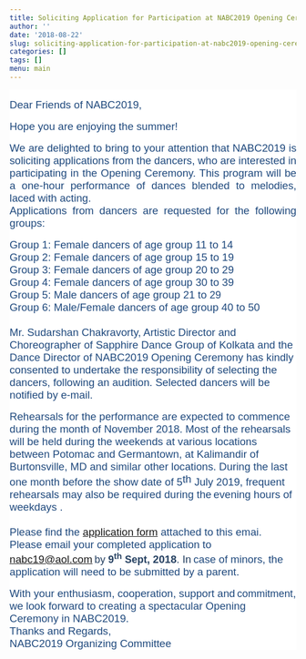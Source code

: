 ```yaml
---
title: Soliciting Application for Participation at NABC2019 Opening Ceremony
author: ''
date: '2018-08-22'
slug: soliciting-application-for-participation-at-nabc2019-opening-ceremony
categories: []
tags: []
menu: main
---
```





<div style="font-family:Charter;background-color:rgb(255,255,255);color:rgb(0,0,0)" bgcolor="#FFFFFF" text="#000000"><div style="font-family:Charter">
<br><div class="m_4751765920615627107ydp3a8c1c7cyiv0961594084ydpd3886235yiv3937476981aolmail_MsoNormal" style="font-style:normal;font-variant-caps:normal;font-weight:normal;letter-spacing:normal;text-indent:0px;text-transform:none;white-space:normal;word-spacing:0px;text-decoration:none;color:black;font-family:arial,helvetica;font-size:10pt;text-align:justify;background-color:white;background-position:initial initial;background-repeat:initial initial"><span style="font-size:14pt;font-family:sans-serif;color:rgb(31,73,125)">Dear Friends of NABC2019,</span></div><br><div class="m_4751765920615627107ydp3a8c1c7cyiv0961594084ydpd3886235yiv3937476981aolmail_MsoNormal" style="font-style:normal;font-variant-caps:normal;font-weight:normal;letter-spacing:normal;text-indent:0px;text-transform:none;white-space:normal;word-spacing:0px;text-decoration:none;color:black;font-family:arial,helvetica;font-size:10pt;text-align:justify;background-color:white;background-position:initial initial;background-repeat:initial initial"><span style="font-size:14pt;font-family:sans-serif;color:rgb(31,73,125)"> </span></div><div class="m_4751765920615627107ydp3a8c1c7cyiv0961594084ydpd3886235yiv3937476981aolmail_MsoNormal" style="font-style:normal;font-variant-caps:normal;font-weight:normal;letter-spacing:normal;text-indent:0px;text-transform:none;white-space:normal;word-spacing:0px;text-decoration:none;color:black;font-family:arial,helvetica;font-size:10pt;text-align:justify;background-color:white;background-position:initial initial;background-repeat:initial initial"><span style="font-size:14pt;font-family:sans-serif;color:rgb(31,73,125)">Hope you are enjoying the summer!</span></div><br/><div class="m_4751765920615627107ydp3a8c1c7cyiv0961594084ydpd3886235yiv3937476981aolmail_MsoNormal" style="font-style:normal;font-variant-caps:normal;font-weight:normal;letter-spacing:normal;text-indent:0px;text-transform:none;white-space:normal;word-spacing:0px;text-decoration:none;color:black;font-family:arial,helvetica;font-size:10pt;text-align:justify;background-color:white;background-position:initial initial;background-repeat:initial initial"><span style="font-size:14pt;font-family:sans-serif;color:rgb(31,73,125)"> </span></div><div class="m_4751765920615627107ydp3a8c1c7cyiv0961594084ydpd3886235yiv3937476981aolmail_MsoNormal" style="font-style:normal;font-variant-caps:normal;font-weight:normal;letter-spacing:normal;text-indent:0px;text-transform:none;white-space:normal;word-spacing:0px;text-decoration:none;color:black;font-family:arial,helvetica;font-size:10pt;text-align:justify;background-color:white;background-position:initial initial;background-repeat:initial initial"><span style="font-size:14pt;font-family:sans-serif;color:rgb(31,73,125)">We are delighted to bring to your attention that
NABC2019 is soliciting <wbr>applications from the dancers, who are interested
in participating in the Opening Ceremony.  This program will be a
one-hour performance of dances blended to melodies, laced with acting.
<br/>
Applications from dancers are requested for the following groups:</span></div><br/><div class="m_4751765920615627107ydp3a8c1c7cyiv0961594084ydpd3886235yiv3937476981aolmail_MsoNormal" style="font-style:normal;font-variant-caps:normal;font-weight:normal;letter-spacing:normal;text-align:start;text-indent:0px;text-transform:none;white-space:normal;word-spacing:0px;text-decoration:none;color:black;font-family:arial,helvetica;font-size:10pt;background-color:white;background-position:initial initial;background-repeat:initial initial"><span style="font-size:14pt;font-family:sans-serif;color:rgb(31,73,125)"> </span></div><div class="m_4751765920615627107ydp3a8c1c7cyiv0961594084ydpd3886235yiv3937476981aolmail_MsoNormal" style="font-style:normal;font-variant-caps:normal;font-weight:normal;letter-spacing:normal;text-align:start;text-indent:0px;text-transform:none;white-space:normal;word-spacing:0px;text-decoration:none;color:black;font-family:arial,helvetica;font-size:10pt;background-color:white;background-position:initial initial;background-repeat:initial initial"><span style="font-size:14pt;font-family:sans-serif;color:rgb(31,73,125)">Group 1:               Female dancers of age group 11
to 14</span></div><div class="m_4751765920615627107ydp3a8c1c7cyiv0961594084ydpd3886235yiv3937476981aolmail_MsoNormal" style="font-style:normal;font-variant-caps:normal;font-weight:normal;letter-spacing:normal;text-align:start;text-indent:0px;text-transform:none;white-space:normal;word-spacing:0px;text-decoration:none;color:black;font-family:arial,helvetica;font-size:10pt;background-color:white;background-position:initial initial;background-repeat:initial initial"><span style="font-size:14pt;font-family:sans-serif;color:rgb(31,73,125)">Group 2:               Female dancers of age group 15
to 19</span></div><div class="m_4751765920615627107ydp3a8c1c7cyiv0961594084ydpd3886235yiv3937476981aolmail_MsoNormal" style="font-style:normal;font-variant-caps:normal;font-weight:normal;letter-spacing:normal;text-indent:0px;text-transform:none;white-space:normal;word-spacing:0px;text-decoration:none;color:black;font-family:arial,helvetica;font-size:10pt;text-align:justify;background-color:white;background-position:initial initial;background-repeat:initial initial"><span style="font-size:14pt;font-family:sans-serif;color:rgb(31,73,125)">Group 3:               Female dancers of age group 20
to 29</span></div><div class="m_4751765920615627107ydp3a8c1c7cyiv0961594084ydpd3886235yiv3937476981aolmail_MsoNormal" style="font-style:normal;font-variant-caps:normal;font-weight:normal;letter-spacing:normal;text-align:start;text-indent:0px;text-transform:none;white-space:normal;word-spacing:0px;text-decoration:none;color:black;font-family:arial,helvetica;font-size:10pt;background-color:white;background-position:initial initial;background-repeat:initial initial"><span style="font-size:14pt;font-family:sans-serif;color:rgb(31,73,125)">Group 4:               Female dancers of age group 30
to 39</span></div><div class="m_4751765920615627107ydp3a8c1c7cyiv0961594084ydpd3886235yiv3937476981aolmail_MsoNormal" style="font-style:normal;font-variant-caps:normal;font-weight:normal;letter-spacing:normal;text-align:start;text-indent:0px;text-transform:none;white-space:normal;word-spacing:0px;text-decoration:none;color:black;font-family:arial,helvetica;font-size:10pt;background-color:white;background-position:initial initial;background-repeat:initial initial"><span style="font-size:14pt;font-family:sans-serif;color:rgb(31,73,125)">Group 5:               Male dancers of age group 21
to</span><span style="font-size:13.5pt;font-family:sans-serif;color:rgb(31,73,125)"> 29</span></div><div class="m_4751765920615627107ydp3a8c1c7cyiv0961594084ydpd3886235yiv3937476981aolmail_MsoNormal" style="font-style:normal;font-variant-caps:normal;font-weight:normal;letter-spacing:normal;text-align:start;text-indent:0px;text-transform:none;white-space:normal;word-spacing:0px;text-decoration:none;color:black;font-family:arial,helvetica;font-size:10pt;background-color:white;background-position:initial initial;background-repeat:initial initial"><span style="font-size:14pt;font-family:sans-serif;color:rgb(31,73,125)">Group 6:               Male/Female dancers of age
group 40 to 50</span></div><div class="m_4751765920615627107ydp3a8c1c7cyiv0961594084ydpd3886235yiv3937476981aolmail_MsoNormal" style="font-style:normal;font-variant-caps:normal;font-weight:normal;letter-spacing:normal;text-align:start;text-indent:0px;text-transform:none;white-space:normal;word-spacing:0px;text-decoration:none;color:black;font-family:arial,helvetica;font-size:10pt;background-color:white;background-position:initial initial;background-repeat:initial initial"><span style="font-size:14pt;font-family:sans-serif;color:rgb(31,73,125)"> </span></div><div class="m_4751765920615627107ydp3a8c1c7cyiv0961594084ydpd3886235yiv3937476981aolmail_MsoNormal" style="font-style:normal;font-variant-caps:normal;font-weight:normal;letter-spacing:normal;text-align:start;text-indent:0px;text-transform:none;white-space:normal;word-spacing:0px;text-decoration:none;color:black;font-family:arial,helvetica;font-size:10pt;background-color:white;background-position:initial initial;background-repeat:initial initial"><span style="font-size:14pt;font-family:sans-serif;color:rgb(31,73,125)"><br/>Mr. Sudarshan Chakravorty, Artistic Director and
Choreographer of Sapphire Dance Group of Kolkata and the<span class="m_4751765920615627107Apple-converted-space"> </span><span style="background-color:white;background-position:initial initial;background-repeat:initial initial">Dance Director of NABC2019 Opening Ceremony has kindly
consented to undertake the responsibility of selecting the dancers,
following an audition. Selected dancers will be notified by e-mail. </span></span></div><br><div class="m_4751765920615627107ydp3a8c1c7cyiv0961594084ydpd3886235yiv3937476981aolmail_MsoNormal" style="font-style:normal;font-variant-caps:normal;font-weight:normal;letter-spacing:normal;text-indent:0px;text-transform:none;white-space:normal;word-spacing:0px;text-decoration:none;color:black;font-family:arial,helvetica;font-size:10pt;text-align:justify;background-color:white;background-position:initial initial;background-repeat:initial initial"><span style="font-size:14pt;font-family:sans-serif;color:rgb(31,73,125)"> </span></div><div class="m_4751765920615627107ydp3a8c1c7cyiv0961594084ydpd3886235yiv3937476981aolmail_MsoNormal" style="color:rgb(38,40,42);font-family:&quot;Helvetica Neue&quot;,Helvetica,Arial,sans-serif;font-size:13px;font-style:normal;font-variant-caps:normal;font-weight:normal;letter-spacing:normal;text-indent:0px;text-transform:none;white-space:normal;word-spacing:0px;text-decoration:none;text-align:left;background-color:white;background-position:initial initial;background-repeat:initial initial"><font color="#1F497D" face="Arial, 
sans-serif"><span style="font-size:14pt">Rehearsals for the
performance are expected to commence during the month of<span class="m_4751765920615627107Apple-converted-space"> </span><span class="m_4751765920615627107ydp3a8c1c7cyiv0961594084__postbox-detected-content m_4751765920615627107ydp3a8c1c7cyiv0961594084__postbox-detected-date" style="display:inline;font-size:inherit;padding:0px">November 2018.</span>  Most of the
rehearsals will be held during the weekends at various locations between
Potomac and Germantown, at Kalimandir of Burtonsville, MD and similar
other locations. During the last one month before the show date of 5</span></font><sup style="color:rgb(31,73,125);font-family:Arial,sans-serif;font-size:14pt">th</sup><font color="#1F497D" face="Arial, sans-serif"><span style="font-size:14pt"> <span class="m_4751765920615627107ydp3a8c1c7cyiv0961594084__postbox-detected-content m_4751765920615627107ydp3a8c1c7cyiv0961594084__postbox-detected-date" style="display:inline;font-size:inherit;padding:0px">July 2019,</span><span class="m_4751765920615627107Apple-converted-space"> </span>frequent rehearsals may also be
required during the</span><span class="m_4751765920615627107Apple-converted-space"> </span><span style="font-size:18.6667px">evening</span><span style="font-size:14pt"> hours of weekdays . </span></font></div><div class="m_4751765920615627107ydp3a8c1c7cyiv0961594084ydpd3886235yiv3937476981aolmail_MsoNormal" style="font-style:normal;font-variant-caps:normal;font-weight:normal;letter-spacing:normal;text-indent:0px;text-transform:none;white-space:normal;word-spacing:0px;text-decoration:none;color:black;font-family:arial,helvetica;font-size:10pt;text-align:justify;background-color:white;background-position:initial initial;background-repeat:initial initial"><span style="font-size:14pt;font-family:sans-serif;color:rgb(31,73,125)"> </span></div><div class="m_4751765920615627107ydp3a8c1c7cyiv0961594084ydpd3886235yiv3937476981aolmail_MsoNormal" style="font-style:normal;font-variant-caps:normal;font-weight:normal;letter-spacing:normal;text-indent:0px;text-transform:none;white-space:normal;word-spacing:0px;text-decoration:none;text-align:left;color:black;font-family:arial,helvetica;font-size:10pt;background-color:white;background-position:initial initial;background-repeat:initial initial"><span style="font-size:14pt;font-family:sans-serif;color:rgb(31,73,125)"><br>Please find the  <a href="https://drive.google.com/file/d/0Bzb2GMx5bPXGX1BreC1UZlVLeDU3MXRLbjl0ckd1Yk1RajBF/view?usp=sharing" target="_blank">application form</a> attached to this
emai. Please email your completed application to <u><a shape="rect" href="mailto:nabc19@aol.com" rel="nofollow" target="_blank">nabc19@aol.com</a></u></span><sp an style="font-size:10pt;font-family:sans-serif;color:black"> </span><span style="font-size:13.5pt;font-family:sans-serif;color:rgb(37,64,97)">by<span class="m_4751765920615627107Apple-converted-space"> </span><b>9<sup>th</sup><span class="m_4751765920615627107Apple-converted-space"> </span>Sept</b></span><b><span style="font-size:14pt;font-family:sans-serif;color:rgb(37,64,97)">, 2018</span></b><span style="font-size:14pt;font-family:sans-serif;color:rgb(37,64,97)">. In</span><span class="m_4751765920615627107Apple-converted-space"> </span><span style="font-size:14pt;font-family:sans-serif;color:rgb(31,73,125)">case of minors, the
application will need to be submitted by a parent.</span></div><br><div class="m_4751765920615627107ydp3a8c1c7cyiv0961594084ydpd3886235yiv3937476981aolmail_MsoNormal" style="font-style:normal;font-variant-caps:normal;font-weight:normal;letter-spacing:normal;text-indent:0px;text-transform:none;white-space:normal;word-spacing:0px;text-decoration:none;text-align:left;color:black;font-family:arial,helvetica;font-size:10pt;background-color:white;background-position:initial initial;background-repeat:initial initial"><span style="font-size:14pt;font-family:sans-serif;color:rgb(31,73,125)"> </span></div><div class="m_4751765920615627107ydp3a8c1c7cyiv0961594084ydpd3886235yiv3937476981aolmail_MsoNormal" style="font-style:normal;font-variant-caps:normal;font-weight:normal;letter-spacing:normal;text-indent:0px;text-transform:none;white-space:normal;word-spacing:0px;text-decoration:none;text-align:left;color:black;font-family:arial,helvetica;font-size:10pt;background-color:white;background-position:initial initial;background-repeat:initial initial"><span style="font-size:14pt;font-family:sans-serif;color:rgb(31,73,125)">With your enthusiasm, cooperation, support and</span><span class="m_4751765920615627107Apple-converted-space"> </span><span style="font-size:13.5pt;font-family:sans-serif;color:rgb(31,73,125)">commitment</span><span style="font-size:14pt;font-family:sans-serif;color:rgb(31,73,125)">, we look forward to creating a spectacular Opening Ceremony in
NABC2019.</span></div><div class="m_4751765920615627107ydp3a8c1c7cyiv0961594084ydpd3886235yiv3937476981aolmail_MsoNormal" style="font-style:normal;font-variant-caps:normal;font-weight:normal;letter-spacing:normal;text-indent:0px;text-transform:none;white-space:normal;word-spacing:0px;text-decoration:none;text-align:left;color:black;font-family:arial,helvetica;font-size:10pt;background-color:white;background-position:initial initial;background-repeat:initial initial"><span style="font-size:14pt;font-family:sans-serif;color:rgb(31,73,125)"> </span></div><div class="m_4751765920615627107ydp3a8c1c7cyiv0961594084ydpd3886235yiv3937476981aolmail_MsoNormal" style="font-style:normal;font-variant-caps:normal;font-weight:normal;letter-spacing:normal;text-indent:0px;text-transform:none;white-space:normal;word-spacing:0px;text-decoration:none;text-align:left;color:black;font-family:arial,helvetica;font-size:10pt;background-color:white;background-position:initial initial;background-repeat:initial initial"><span style="font-size:14pt;font-family:sans-serif;color:rgb(31,73,125)">Thanks and Regards,</span></div><div class="m_4751765920615627107ydp3a8c1c7cyiv0961594084ydpd3886235yiv3937476981aolmail_MsoNormal" style="font-style:normal;font-variant-caps:normal;font-weight:normal;letter-spacing:normal;text-indent:0px;text-transform:none;white-space:normal;word-spacing:0px;text-decoration:none;text-align:left;color:black;font-family:arial,helvetica;font-size:10pt;background-color:white;background-position:initial initial;background-repeat:initial initial"><span style="font-size:14pt;font-family:sans-serif;color:rgb(31,73,125)"> </span></div><div class="m_4751765920615627107ydp3a8c1c7cyiv0961594084ydpd3886235yiv3937476981aolmail_MsoNormal" style="font-style:normal;font-variant-caps:normal;font-weight:normal;letter-spacing:normal;text-indent:0px;text-transform:none;white-space:normal;word-spacing:0px;text-decoration:none;text-align:left;color:black;font-family:arial,helvetica;font-size:10pt;background-color:white;background-position:initial initial;background-repeat:initial initial"><span style="font-size:14pt;font-family:sans-serif;color:rgb(31,73,125)">NABC2019 Organizing Committee</span></div><div class="m_4751765920615627107ydp3a8c1c7cyiv0961594084ydpd3886235yiv3937476981aolmail_MsoNormal" style="font-style:normal;font-variant-caps:normal;font-weight:normal;letter-spacing:normal;text-align:start;text-indent:0px;text-transform:none;white-space:normal;word-spacing:0px;text-decoration:none;color:black;font-family:arial,helvetica;font-size:10pt"> </div>